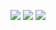 [![](https://img.shields.io/badge/H1-v1.0.0-informational.svg)](https://github.com/Paveloom/A9/releases/tag/H1_v1.0.0) [![](https://img.shields.io/badge/platforms-linux-3E6680.svg)](#) [![](https://img.shields.io/badge/requires-gcc%209.1%2B-critical.svg)](https://gcc.gnu.org/wiki/GFortran/News#GCC9)